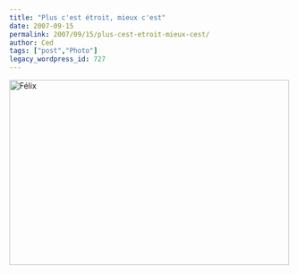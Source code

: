 ```yaml
---
title: "Plus c'est étroit, mieux c'est"
date: 2007-09-15
permalink: 2007/09/15/plus-cest-etroit-mieux-cest/
author: Ced
tags: ["post","Photo"]
legacy_wordpress_id: 727
---
```


[<img src="http://farm2.static.flickr.com/1318/1386540203_ed5b65480b.jpg" title="Félix" alt="Félix" height="331" width="500" />](http://www.flickr.com/photos/64k/1386540203/)

<!-- excerpt -->
